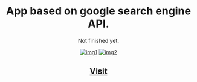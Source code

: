 <h1 align="center">App based on google search engine API.</h1>
<p align="center">Not finished yet.</p>
<div align="center">
<a href="https://ibb.co/5n0MzTj"><img src="https://i.ibb.co/Tbfvnc0/img1.png" alt="img1" border="0"></a>
<a href="https://ibb.co/ZV8wrWd"><img src="https://i.ibb.co/qds48kB/img2.png" alt="img2" border="0"></a>
</div>

<h2 align="center"><a href="https://minigoogle.vercel.app">Visit</a></h2>
